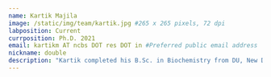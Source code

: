 ```yaml
---
name: Kartik Majila
image: /static/img/team/kartik.jpg #265 x 265 pixels, 72 dpi
labposition: Current
currposition: Ph.D. 2021
email: kartikm AT ncbs DOT res DOT in #Preferred public email address
nickname: double
description: "Kartik completed his B.Sc. in Biochemistry from DU, New Delhi and M.Sc. Biotechnology from JNU, New Delhi. He is interested in protein assemblies and machine learning. His work in the lab has focused on integrative modeling of centriolar complexes and developing machine learning methods for improving integrative modeling of disordered proteins. His primary job in the lab is to plan and organize parties. Has an expertise in PJs and memes, and likes reading novels. You can hear him dropping a Star Wars reference every now and then. "
---
```


